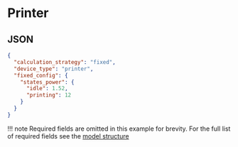 # Printer

## JSON

```json
{
  "calculation_strategy": "fixed",
  "device_type": "printer",
  "fixed_config": {
    "states_power": {
      "idle": 1.52,
      "printing": 12
    }
  }
}
```

!!! note
    Required fields are omitted in this example for brevity. For the full list of required fields see the [model structure](../structure.md)
